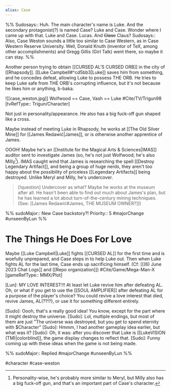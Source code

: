 ```yaml
---
alias: Case
---
```

%%
Sudosays:: Huh. The main character's name is Luke. And the secondary protagonist(?) is named Case? Luke and Case. Wonder where I came up with that. Luke and Case. Lucas. And ~~Clase~~ Claus?
Sudosays:: Also, Case Weston sounds a little too similar to Case Western, as in Case Western Reserve University. Well, Donald Knuth (inventor of TeX, among other accomplishments) and Gregg Gillis (Girl Talk) went there, so maybe it can stay.
%%

Another person trying to obtain [[CURSED AL'S CURSED ORB]] in the city of [[Rhapsody]]. [[Luke Campbell#^cd5bb3|Luke]] saves him from something, and he concedes defeat, allowing Luke to possess THE ORB. He tries to keep Luke safe from THE ORB's corrupting influence, but it's not because he likes him or anything, b-baka.

![[case_weston.jpg]]
Wolfwood == Case, Vash == Luke #Cite/TV/Trigun98 [tvRefType:: Trigun/Character]

Not just in personality/appearance. He also has a big fuck-off gun shaped like a cross.

Maybe instead of meeting Luke in Rhapsody, he works at [[The Old Silver Mine]] for [[James Redawić|James]], or is otherwise another apprentice of James.

OOOH! Maybe he's an [[Institute for the Magical Arts & Sciences|IMAS]] auditor sent to investigate James (so, he's not just Wolfwood; he's also Milly[^1]). IMAS caught wind that James is researching the spell [[Destroy Legendary Artifact]], and being a group of huge nerds, they aren't too happy about the possibility of priceless [[Legendary Artifacts]] being destroyed. Unlike Meryl and Milly, he's undercover.

[^1]: Personality-wise, he's probably more similar to Meryl, but Milly also has a big fuck-off gun, and that's an important part of Case's character.

>[!question] Undercover as what?
>Maybe he works at the museum after all. He hasn't been able to find out much about James's plan, but he has learned a lot about turn-of-the-century mining techniques. (See: [[James Redawić#James, THE MUSEUM OWNER?]])

%%
sudoMajor:: New Case backstory?!
Priority:: 5
#majorChange #unseenByLun 
%%

# The Things He Does For Love
Maybe [[Luke Campbell|Luke]] fights [[CURSED AL]] for the first time and is woefully unprepared, and Case steps in to help Luke out. Then when Luke fights AL for the last time, Case ends up sacrificing himself. (Cf: [[(6) June 2023 Chat Logs]] and [[Repo organization]]) #Cite/Game/Mega-Man-X [gameRefType:: MMX/Plot]

[Lun]: MY LOVE INTEREST!!! At least let Luke revive him after defeating AL. Oh, or what if you get to use the [[SOUL AMPLIFIER]] after defeating AL for a purpose of the player's choice? You could revive a love interest that died, revive James, AL(??!?), or use it for something different entirely.

[Sudo]: Oooh, that's a really good idea! You know, except for the part where it might destroy the universe.
[Sudo]: Lol, multiple endings, but most of them are just "The universe was destroyed, but you get to spend eternity with $Character"
[Sudo]: Hmmm, I had another gameplay idea earlier, but what was it?
[Sudo]: Oh, it was: after you discover that Luke is [[LukeVISION (TM)|colorblind]], the game display changes to reflect that.
[Sudo]: Funny coming up with these ideas when the game is not being made.

%%
sudoMajor:: Replied
#majorChange #unseenByLun 
%%


#character #case-weston 